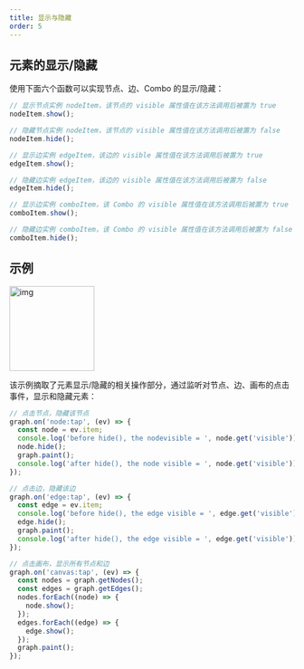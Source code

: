 ```yaml
---
title: 显示与隐藏
order: 5
---
```


## 元素的显示/隐藏

使用下面六个函数可以实现节点、边、Combo 的显示/隐藏：

```javascript
// 显示节点实例 nodeItem，该节点的 visible 属性值在该方法调用后被置为 true
nodeItem.show();

// 隐藏节点实例 nodeItem，该节点的 visible 属性值在该方法调用后被置为 false
nodeItem.hide();

// 显示边实例 edgeItem，该边的 visible 属性值在该方法调用后被置为 true
edgeItem.show();

// 隐藏边实例 edgeItem，该边的 visible 属性值在该方法调用后被置为 false
edgeItem.hide();

// 显示边实例 comboItem，该 Combo 的 visible 属性值在该方法调用后被置为 true
comboItem.show();

// 隐藏边实例 comboItem，该 Combo 的 visible 属性值在该方法调用后被置为 false
comboItem.hide();
```

## 示例

<img src='https://gw.alipayobjects.com/mdn/rms_f8c6a0/afts/img/A*N96mRKpyYZIAAAAAAAAAAABkARQnAQ' width=150 alt='img'/>

该示例摘取了元素显示/隐藏的相关操作部分，通过监听对节点、边、画布的点击事件，显示和隐藏元素：

```javascript
// 点击节点，隐藏该节点
graph.on('node:tap', (ev) => {
  const node = ev.item;
  console.log('before hide(), the nodevisible = ', node.get('visible'));
  node.hide();
  graph.paint();
  console.log('after hide(), the node visible = ', node.get('visible'));
});

// 点击边，隐藏该边
graph.on('edge:tap', (ev) => {
  const edge = ev.item;
  console.log('before hide(), the edge visible = ', edge.get('visible'));
  edge.hide();
  graph.paint();
  console.log('after hide(), the edge visible = ', edge.get('visible'));
});

// 点击画布，显示所有节点和边
graph.on('canvas:tap', (ev) => {
  const nodes = graph.getNodes();
  const edges = graph.getEdges();
  nodes.forEach((node) => {
    node.show();
  });
  edges.forEach((edge) => {
    edge.show();
  });
  graph.paint();
});
```
